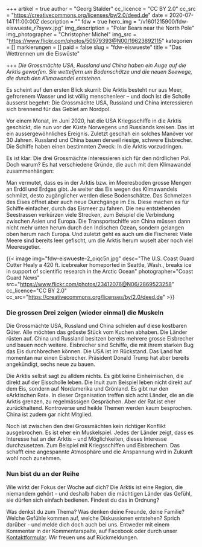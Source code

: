 +++
artikel = true
author = "Georg Stalder"
cc_licence = "CC BY 2.0"
cc_src = "https://creativecommons.org/licenses/by/2.0/deed.de"
date = 2020-07-14T11:00:00Z
description = ""
fdw = true
hero_img = "/v1601215900/fdw-eiswueste_r7sywx.jpg"
img_description = "Polar Bears near the North Pole"
img_photographer = "Christopher Michel"
img_src = "https://www.flickr.com/photos/50979393@N00/19623892115"
kategorien = []
markierungen = []
paid = false
slug = "fdw-eiswueste"
title = "Das Wettrennen um die Eiswüste"

+++
_Die Grossmächte USA, Russland und China haben ein Auge auf die Arktis geworfen. Sie wetteifern um Bodenschätze und die neuen Seewege, die durch den Klimawandel entstehen._

Es scheint auf den ersten Blick skurril: Die Arktis besteht nur aus Meer, gefrorenem Wasser und ist völlig menschenleer – und doch ist die Scholle äusserst begehrt: Die Grossmächte USA, Russland und China interessieren sich brennend für das Gebiet am Nordpol.

Vor einem Monat, im Juni 2020, hat die USA Kriegsschiffe in die Arktis geschickt, die nun vor der Küste Norwegens und Russlands kreisen. Das ist ein aussergewöhnliches Ereignis. Zuletzt geschah ein solches Manöver vor 30 Jahren. Russland und China bauen derweil riesige, schwere Eisbrecher. Die Schiffe haben einen bestimmten Zweck: In die Arktis vorzudringen.

Es ist klar: Die drei Grossmächte interessieren sich für den nördlichen Pol. Doch warum? Es hat verschiedene Gründe, die auch mit dem Klimawandel zusammenhängen:

Man vermutet, dass es in der Arktis bzw. im Meeresboden grosse Mengen an Erdöl und Erdgas gibt. Je weiter das Eis wegen des Klimawandels schmilzt, desto zugänglicher werden diese Bodenschätze. Das Schmelzen des Eises öffnet aber auch neue Durchgänge im Eis. Diese machen es für Schiffe einfacher, durch das Eismeer zu fahren. Die neu entstehenden Seestrassen verkürzen viele Strecken, zum Beispiel die Verbindung zwischen Asien und Europa. Die Transportschiffe von China müssen dann nicht mehr unten herum durch den Indischen Ozean, sondern gelangen oben herum nach Europa. Und zuletzt geht es auch um die Fischerei: Viele Meere sind bereits leer gefischt, um die Arktis herum wuselt aber noch viel Meeresgetier.

{{< image img="fdw-eiswueste-2_oiqc5n.jpg" desc="The U.S. Coast Guard Cutter Healy a 420 ft. icebreaker homeported in Seattle, Wash., breaks ice in support of scientific research in the Arctic Ocean" photographer="Coast Guard News" src="https://www.flickr.com/photos/23412076@N06/2869523258" cc_licence="CC BY 2.0" cc_src="https://creativecommons.org/licenses/by/2.0/deed.de" >}}

### Die grossen Drei zeigen (wieder einmal) die Muskeln

Die Grossmächte USA, Russland und China schielen auf diese kostbaren Güter. Alle möchten das grösste Stück vom Kuchen abhaben. Die Länder rüsten auf. China und Russland besitzen bereits mehrere grosse Eisbrecher und bauen noch weitere. Eisbrecher sind Schiffe, die mit ihrem starken Bug das Eis durchbrechen können. Die USA ist im Rückstand. Das Land hat momentan nur einen Eisbrecher. Präsident Donald Trump hat aber bereits angekündigt, sechs neue zu bauen.

Die Arktis selbst sagt zu alldem nichts. Es gibt keine Einheimischen, die direkt auf der Eisscholle leben. Die Inuit zum Beispiel leben nicht direkt auf dem Eis, sondern auf Nordamerika und Grönland. Es gibt nur den «Arktischen Rat». In dieser Organisation treffen sich acht Länder, die an die Arktis grenzen, zu regelmässigen Gesprächen. Aber der Rat ist eher zurückhaltend. Kontroverse und heikle Themen werden kaum besprochen. China ist zudem gar nicht Mitglied.

Noch ist zwischen den drei Grossmächten kein richtiger Konflikt ausgebrochen. Es ist eher ein Muskelspiel. Jedes der Länder zeigt, dass es Interesse hat an der Arktis – und Möglichkeiten, dieses Interesse durchzusetzen. Zum Beispiel mit Kriegsschiffen und Eisbrechern. Das schafft eine angespannte Atmosphäre und die Anspannung wird in Zukunft wohl noch zunehmen.

### Nun bist du an der Reihe

Wie wirkt der Fokus der Woche auf dich? Die Arktis ist eine Region, die niemandem gehört - und deshalb haben die mächtigen Länder das Gefühl, sie dürfen sich einfach bedienen. Findest du das in Ordnung?

Was denkst du zum Thema? Was denken deine Freunde, deine Familie? Welche Gefühle kommen auf, welche Diskussionen entstehen? Sprich darüber - und melde dich doch auch bei uns. Entweder mit einem Kommentar in der Kommentarspalte, auf Facebook oder durch unser [Kontaktformular](https://www.chinderzytig.ch/kontakt/). Wir freuen uns auf Rückmeldungen.